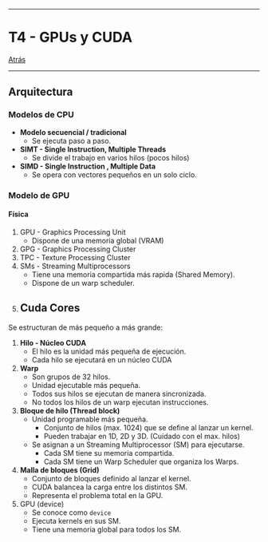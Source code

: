 
---
# T4 - GPUs y CUDA

[Atrás](../README.md)

---
## Arquitectura
### Modelos de CPU
- **Modelo secuencial / tradicional**
	- Se ejecuta paso a paso.
- **SIMT - Single Instruction, Multiple Threads**
	- Se divide el trabajo en varios hilos (pocos hilos)
- **SIMD - Single Instruction , Multiple Data**
	- Se opera con vectores pequeños en un solo ciclo.
### Modelo de GPU
#### Física
1. GPU - Graphics Processing Unit
	- Dispone de una memoria global (VRAM)
2. GPG - Graphics Processing Cluster
3. TPC - Texture Processing Cluster
4. SMs - Streaming Multiprocessors
	- Tiene una memoria compartida más rapida (Shared Memory).
	- Dispone de un warp scheduler.
1. Cuda Cores
	- 
Se estructuran de más pequeño a más grande:
1. **Hilo - Núcleo CUDA**
	- El hilo es la unidad más pequeña de ejecución.
	- Cada hilo se ejecutará en un núcleo CUDA
2. **Warp**
	- Son grupos de 32 hilos.
	- Unidad ejecutable más pequeña.
	- Todos sus hilos se ejecutan de manera sincronizada.
	- No todos los hilos de un warp ejecutan instrucciones.
3. **Bloque de hilo (Thread block)**
	- Unidad programable más pequeña.
		- Conjunto de hilos (max. 1024) que se define al lanzar un kernel.
		- Pueden trabajar en 1D, 2D y 3D. (Cuidado con el max. hilos)
	- Se asignan a un Streaming Multiprocessor (SM) para ejecutarse.
		- Cada SM tiene su memoria compartida.
		- Cada SM tiene un Warp Scheduler que organiza los Warps.
4. **Malla de bloques (Grid)**
	- Conjunto de bloques definido al lanzar el kernel.
	- CUDA balancea la carga entre los distintos SM.
	- Representa el problema total en la GPU.
5. GPU (device)
	- Se conoce como `device`
	- Ejecuta kernels en sus SM.
	- Tiene una memoria global para todos los SM.

